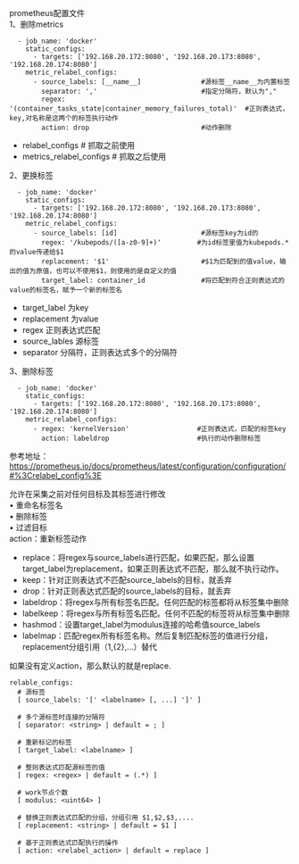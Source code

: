 prometheus配置文件  
1、删除metrics  
```
  - job_name: 'docker'
    static_configs:
      - targets: ['192.168.20.172:8080', '192.168.20.173:8080', '192.168.20.174:8080']
    metric_relabel_configs:
      - source_labels: [__name__]               #源标签__name__为内置标签
        separator: ','                          #指定分隔符，默认为","
        regex: '(container_tasks_state|container_memory_failures_total)'  #正则表达式，key,对名称是这两个的标签执行动作
        action: drop                            #动作删除
```
- relabel_configs # 抓取之前使用
- metrics_relabel_configs # 抓取之后使用

2、更换标签  
```
  - job_name: 'docker'
    static_configs:
      - targets: ['192.168.20.172:8080', '192.168.20.173:8080', '192.168.20.174:8080']
    metric_relabel_configs:
      - source_labels: [id]                     #源标签key为id的
        regex: '/kubepods/([a-z0-9]+)'         #为id标签里值为kubepods.*的value传递给$1
        replacement: '$1'                       #$1为匹配到的值value，输出的值为原值，也可以不使用$1，则使用的是自定义的值
        target_label: container_id              #将匹配到符合正则表达式的value的标签名，赋予一个新的标签名
```  
- target_label 为key
- replacement 为value
- regex 正则表达式匹配
- source_lables 源标签
- separator 分隔符，正则表达式多个的分隔符

3、删除标签  
```
  - job_name: 'docker'
    static_configs:
      - targets: ['192.168.20.172:8080', '192.168.20.173:8080', '192.168.20.174:8080']
    metric_relabel_configs:
      - regex: 'kernelVersion'                 #正则表达式，匹配的标签key
        action: labeldrop                      #执行的动作删除标签
```  

参考地址：
https://prometheus.io/docs/prometheus/latest/configuration/configuration/#%3Crelabel_config%3E



允许在采集之前对任何目标及其标签进行修改  
• 重命名标签名  
• 删除标签  
• 过滤目标  
action：重新标签动作
- replace：将regex与source_labels进行匹配，如果匹配，那么设置target_label为replacement，如果正则表达式不匹配，那么就不执行动作。
- keep：针对正则表达式不匹配source_labels的目标，就丢弃
- drop：针对正则表达式匹配的source_labels的目标，就丢弃
- labeldrop：将regex与所有标签名匹配。任何匹配的标签都将从标签集中删除
- labelkeep：将regex与所有标签名匹配。任何不匹配的标签将从标签集中删除
- hashmod：设置target_label为modulus连接的哈希值source_labels
- labelmap：匹配regex所有标签名称。然后复制匹配标签的值进行分组，replacement分组引用（${1},${2},…）替代

如果没有定义action，那么默认的就是replace.

```
relable_configs:
  # 源标签
  [ source_labels: '[' <labelname> [, ...] ']' ]
  
  # 多个源标签时连接的分隔符
  [ separator: <string> | default = ; ]
  
  # 重新标记的标签
  [ target_label: <labelname> ]
  
  # 整则表达式匹配源标签的值
  [ regex: <regex> | default = (.*) ]
  
  # work节点个数
  [ modulus: <uint64> ]
  
  # 替换正则表达式匹配的分组，分组引用 $1,$2,$3,....
  [ replacement: <string> | default = $1 ]
  
  # 基于正则表达式匹配执行的操作
  [ action: <relabel_action> | default = replace ]
```  
